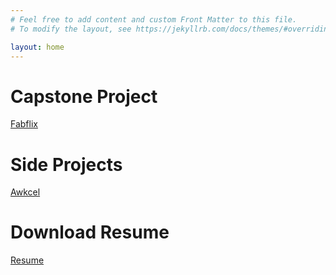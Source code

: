 ```yaml
---
# Feel free to add content and custom Front Matter to this file.
# To modify the layout, see https://jekyllrb.com/docs/themes/#overriding-theme-defaults

layout: home
---
```

<h1>Capstone Project</h1>

<a class="post-link" href="/Fabflix/">Fabflix</a>

<h1>Side Projects</h1>

<a class="post-link" href="/Awkcel/">Awkcel</a>

<h1>Download Resume</h1>

<a class="post-link" href="/pdfs/Resume_12_12_2023.pdf">Resume</a>
